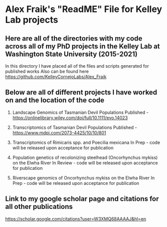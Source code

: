 # Alex Fraik's "ReadME" File for Kelley Lab projects

## Here are all of the directories with my code across all of my PhD projects in the Kelley Lab at Washington State University (2015-2021)
In this directory I have placed all of the files and scripts generated for published works
Also can be found here https://github.com/KelleyCornejoLabs/Alex_Fraik

## Below are all of different projects I have worked on and the location of the code
1. Landscape Genomics of Tasmanian Devil Populations
Published - 
https://onlinelibrary.wiley.com/doi/full/10.1111/evo.14023

2. Transcriptomics of Tasmanian Devil Populations
Published - 
https://www.mdpi.com/2073-4425/10/10/801

3. Transcriptomics of Rimicaris spp. and Poecilia mexicana
In Prep - code will be released upon acceptance for publication

4. Population genetics of recolonizing steelhead (Oncorhynchus mykiss) on the Elwha River
In Review - code will be released upon acceptance for publication

5. Riverscape genomics of Oncorhynchus mykiss on the Elwha River
In Prep - code will be released upon acceptance for publication

## Link to my google scholar page and citations for all other publications
https://scholar.google.com/citations?user=W3XMQ68AAAAJ&hl=en
